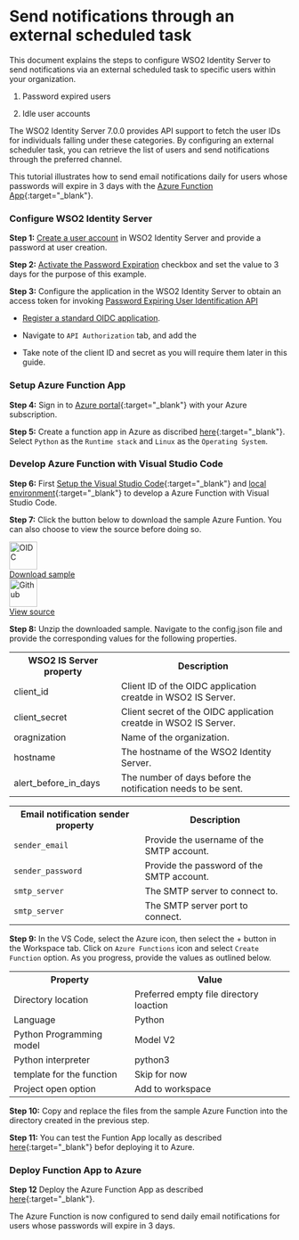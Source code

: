 # Send notifications through an external scheduled task

This document explains the steps to configure WSO2 Identity Server to send notifications via an external scheduled task to specific users within your organization.

1. Password expired users

2. Idle user accounts

The WSO2 Identity Server 7.0.0 provides API support to fetch the user IDs for individuals falling under these categories. By configuring an external scheduler task, you can retrieve the list of users and send notifications through the preferred channel.

This tutorial illustrates how to send email notifications daily for users whose passwords will expire in 3 days with the [Azure Function App](https://learn.microsoft.com/en-us/azure/azure-functions/functions-overview?pivots=programming-language-python){:target="_blank"}.

### Configure WSO2 Identity Server

**Step 1:** [Create a user account]({{base_path}}/guides/users/manage-users/#onboard-single-user) in WSO2 Identity Server and provide a password at user creation.

**Step 2:** [Activate the Password Expiration]({{base_path}}/guides/account-configurations/login-security/password-validation/#password-validation) checkbox and set the value to 3 days for the purpose of this example.

**Step 3:** Configure the application in the WSO2 Identity Server to obtain an access token for invoking [Password Expiring User Identification API]({{base_path}}/apis/password-expiring-users-identification-rest-api/)

- [Register a standard OIDC application]({{base_path}}/guides/applications/register-oidc-web-app/#register-an-openid-connect-web-app).

- Navigate to `API Authorization` tab, and add the 

- Take note of the client ID and secret as you will require them later in this guide.

### Setup Azure Function App

**Step 4:** Sign in to [Azure portal](https://portal.azure.com/#home){:target="_blank"} with your Azure subscription.

**Step 5:** Create a function app in Azure as discribed [here](https://learn.microsoft.com/en-us/azure/azure-functions/functions-create-function-app-portal?pivots=programming-language-python#create-a-function-app){:target="_blank"}. Select `Python` as the `Runtime stack` and `Linux` as the `Operating System`.

### Develop Azure Function with Visual Studio Code

**Step 6:** First [Setup the Visual Studio Code](https://learn.microsoft.com/en-us/azure/azure-functions/functions-develop-vs-code?tabs=node-v3%2Cpython-v2%2Cisolated-process&pivots=programming-language-python#prerequisites){:target="_blank"} and [local environment](https://learn.microsoft.com/en-us/azure/azure-functions/functions-develop-vs-code?tabs=node-v3%2Cpython-v2%2Cisolated-process&pivots=programming-language-python#prerequisites){:target="_blank"} to develop a Azure Function with Visual Studio Code.

**Step 7:** Click the button below to download the sample Azure Funtion. You can also choose to view the source before doing so.

<div class="centered-container">
  <div class="border-text">
    <img src="{{base_path}}/assets/img/logo/java-logo.svg" alt="OIDC" width=50><br>
    <a href="https://github.com/wso2/samples-is/releases/download/v4.6.2/notification-sender-ext-schedular.zip" target="_blank">Download sample</a>
  </div>

  <div class="border-text">
    <img src="{{base_path}}/assets/img/logo/github-logo.svg" alt="Github" width=50><br>
    <a href="https://github.com/wso2/samples-is/tree/v4.6.2/etc/notification-sender-ext-schedular" target="_blank">View source</a>
  </div>
</div>

**Step 8:** Unzip the downloaded sample. Navigate to the config.json file and provide the corresponding values for the following properties.

<table>
    <tr>
        <th>WSO2 IS Server property</th>
        <th>Description</th>
    </tr>
    <tr>
        <td>client_id</td>
        <td>Client ID of the OIDC application creatde in WSO2 IS Server.</td>
    </tr>
    <tr>
        <td>client_secret</td>
        <td>Client secret of the OIDC application creatde in WSO2 IS Server.</td>
    </tr>
    <tr>
        <td>oragnization</td>
        <td>Name of the organization.</td>
    </tr>
    <tr>
        <td>hostname</td>
        <td>The hostname of the WSO2 Identity Server.</td>
    </tr>
    <tr>
        <td>alert_before_in_days</td>
        <td>The number of days before the notification needs to be sent.</td>
    </tr>
</table>

<table>
    <tr>
        <th>Email notification sender property</th>
        <th>Description</th>
    </tr>
    <tr>
        <td><code>sender_email</code></td>
        <td>Provide the username of the SMTP account.</td>
    </tr>
    <tr>
        <td><code>sender_password</code></td>
        <td>Provide the password of the SMTP account.</td>
    </tr>
    <tr>
        <td><code>smtp_server</code></td>
        <td>The SMTP server to connect to.</td>
    </tr>
    <tr>
        <td><code>smtp_server</code></td>
        <td>The SMTP server port to connect.</td>
    </tr>
</table>

**Step 9:** In the VS Code, select the Azure icon, then select the + button in the Workspace tab. Click on `Azure Functions` icon and select `Create Function` option.  As you progress, provide the values as outlined below.

<table>
    <tr>
        <th>Property</th>
        <th>Value</th>
    </tr>
    <tr>
        <td>Directory location</td>
        <td>Preferred empty file directory loaction</td>
    </tr>
    <tr>
        <td>Language</td>
        <td>Python</td>
    </tr>
    <tr>
        <td>Python Programming model</td>
        <td>Model V2</td>
    </tr>
    <tr>
        <td>Python interpreter</td>
        <td>python3</td>
    </tr>
    <tr>
        <td>template for the function</td>
        <td>Skip for now</td>
    </tr>
    <tr>
        <td>Project open option</td>
        <td>Add to workspace</td>
    </tr>
</table>

**Step 10:** Copy and replace the files from the sample Azure Function into the directory created in the previous step.

**Step 11:** You can test the Funtion App locally as described [here](https://learn.microsoft.com/en-us/azure/azure-functions/functions-add-output-binding-storage-queue-vs-code?pivots=programming-language-python&tabs=isolated-process#run-the-function-locally){:target="_blank"} befor deploying it to Azure.

### Deploy Function App to Azure

**Step 12** Deploy the Azure Function App as described [here](https://learn.microsoft.com/en-us/azure/azure-functions/functions-develop-vs-code?tabs=node-v3%2Cpython-v2%2Cisolated-process&pivots=programming-language-python#republish-project-files){:target="_blank"}.

The Azure Function is now configured to send daily email notifications for users whose passwords will expire in 3 days.